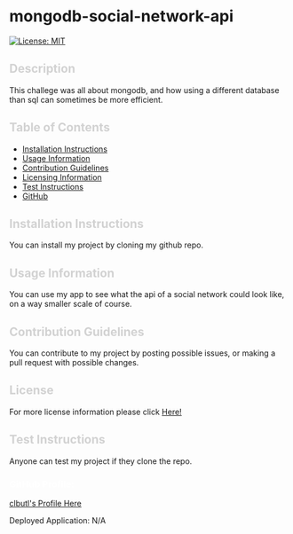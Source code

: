 # mongodb-social-network-api
  [![License: MIT](https://img.shields.io/badge/License-MIT-yellow.svg)](https://opensource.org/licenses/MIT)

  ## <a style="text-decoration: none; color: rgb(210, 210, 210); font-weight: bold" id="description">Description</a>
  
  This challege was all about mongodb, and how using a different database than sql can sometimes be more efficient.

  ## <a style="text-decoration: none; color: rgb(210, 210, 210); font-weight: bold">Table of Contents</a>

  - [Installation Instructions](#installing)
  - [Usage Information](#usage)
  - [Contribution Guidelines](#contribute)
  - [Licensing Information](#license)
  - [Test Instructions](#testing)
  - [GitHub](#github)
  
  ## <a style="text-decoration: none; color: rgb(210, 210, 210); font-weight: bold" id="installing">Installation Instructions</a>
  
  You can install my project by cloning my github repo.
  
  ## <a style="text-decoration: none; color: rgb(210, 210, 210); font-weight: bold" id="usage">Usage Information</a>
  
  You can use my app to see what the api of a social network could look like, on a way smaller scale of course.
  
  ## <a style="text-decoration: none; color: rgb(210, 210, 210); font-weight: bold" id="contribute">Contribution Guidelines</a>
  
  You can contribute to my project by posting possible issues, or making a pull request with possible changes.

  ## <a style="text-decoration: none; color: rgb(210, 210, 210); font-weight: bold" id="license">License</a>

  For more license information please click [Here!]()
  
  ## <a style="text-decoration: none; color: rgb(210, 210, 210); font-weight: bold" id="testing">Test Instructions</a>
  
  Anyone can test my project if they clone the repo.
  
  ### <a style="text-decoration: none; color: white; font-weight: bold" id="github">GitHub Profile:</a>
  [clbutl's Profile Here](https://github.com/clbutl)


  Deployed Application: N/A
